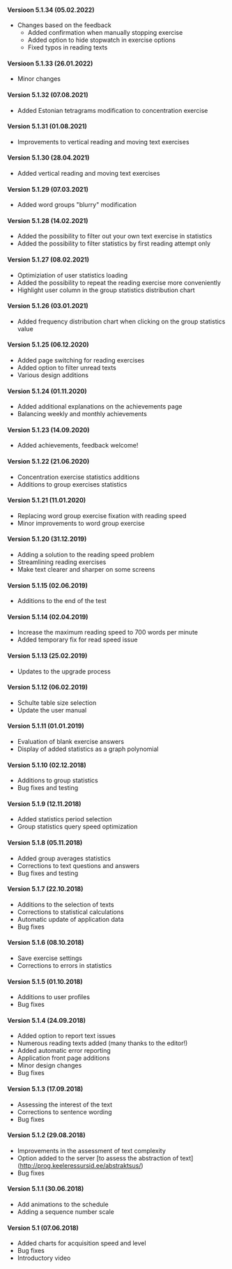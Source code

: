 #### Versioon 5.1.34 (05.02.2022)
- Changes based on the feedback
  - Added confirmation when manually stopping exercise
  - Added option to hide stopwatch in exercise options
  - Fixed typos in reading texts
#### Versioon 5.1.33 (26.01.2022)
- Minor changes
#### Version 5.1.32 (07.08.2021)
- Added Estonian tetragrams modification to concentration exercise
#### Version 5.1.31 (01.08.2021)
- Improvements to vertical reading and moving text exercises
#### Version 5.1.30 (28.04.2021)
- Added vertical reading and moving text exercises
#### Version 5.1.29 (07.03.2021)
- Added word groups "blurry" modification
#### Version 5.1.28 (14.02.2021)
- Added the possibility to filter out your own text exercise in statistics
- Added the possibility to filter statistics by first reading attempt only
#### Version 5.1.27 (08.02.2021)
- Optimiziation of user statistics loading
- Added the possibility to repeat the reading exercise more conveniently
- Highlight user column in the group statistics distribution chart
#### Version 5.1.26 (03.01.2021)
- Added frequency distribution chart when clicking on the group statistics value
#### Version 5.1.25 (06.12.2020)
- Added page switching for reading exercises
- Added option to filter unread texts
- Various design additions
#### Version 5.1.24 (01.11.2020)
- Added additional explanations on the achievements page
- Balancing weekly and monthly achievements
#### Version 5.1.23 (14.09.2020)
- Added achievements, feedback welcome!
#### Version 5.1.22 (21.06.2020)
- Concentration exercise statistics additions
- Additions to group exercises statistics
#### Version 5.1.21 (11.01.2020)
- Replacing word group exercise fixation with reading speed
- Minor improvements to word group exercise
#### Version 5.1.20 (31.12.2019)
- Adding a solution to the reading speed problem
- Streamlining reading exercises
- Make text clearer and sharper on some screens
#### Version 5.1.15 (02.06.2019)
- Additions to the end of the test
#### Version 5.1.14 (02.04.2019)
- Increase the maximum reading speed to 700 words per minute
- Added temporary fix for read speed issue
#### Version 5.1.13 (25.02.2019)
- Updates to the upgrade process
#### Version 5.1.12 (06.02.2019)
- Schulte table size selection
- Update the user manual
#### Version 5.1.11 (01.01.2019)
- Evaluation of blank exercise answers
- Display of added statistics as a graph polynomial
#### Version 5.1.10 (02.12.2018)
- Additions to group statistics
- Bug fixes and testing
#### Version 5.1.9 (12.11.2018)
- Added statistics period selection
- Group statistics query speed optimization
#### Version 5.1.8 (05.11.2018)
- Added group averages statistics
- Corrections to text questions and answers
- Bug fixes and testing
#### Version 5.1.7 (22.10.2018)
- Additions to the selection of texts
- Corrections to statistical calculations
- Automatic update of application data
- Bug fixes
#### Version 5.1.6 (08.10.2018)
- Save exercise settings
- Corrections to errors in statistics
#### Version 5.1.5 (01.10.2018)
- Additions to user profiles
- Bug fixes
#### Version 5.1.4 (24.09.2018)
- Added option to report text issues
- Numerous reading texts added (many thanks to the editor!)
- Added automatic error reporting
- Application front page additions
- Minor design changes
- Bug fixes
#### Version 5.1.3 (17.09.2018)
- Assessing the interest of the text
- Corrections to sentence wording
- Bug fixes
#### Version 5.1.2 (29.08.2018)
- Improvements in the assessment of text complexity
- Option added to the server [to assess the abstraction of text] (http://prog.keeleressursid.ee/abstraktsus/)
- Bug fixes
#### Version 5.1.1 (30.06.2018)
- Add animations to the schedule
- Adding a sequence number scale
#### Version 5.1 (07.06.2018)
- Added charts for acquisition speed and level
- Bug fixes
- Introductory video